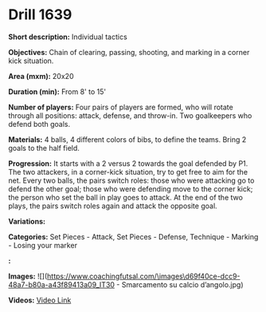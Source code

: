 # Drill 1639

**Short description:**
Individual tactics

**Objectives:**
Chain of clearing, passing, shooting, and marking in a corner kick situation.

**Area (mxm):**
20x20

**Duration (min):**
From 8' to 15'

**Number of players:**
Four pairs of players are formed, who will rotate through all positions: attack, defense, and throw-in. Two goalkeepers who defend both goals.

**Materials:**
4 balls, 4 different colors of bibs, to define the teams. Bring 2 goals to the half field.

**Progression:**
It starts with a 2 versus 2 towards the goal defended by P1. The two attackers, in a corner-kick situation, try to get free to aim for the net. Every two balls, the pairs switch roles: those who were attacking go to defend the other goal; those who were defending move to the corner kick; the person who set the ball in play goes to attack. At the end of the two plays, the pairs switch roles again and attack the opposite goal.

**Variations:**


**Categories:**
Set Pieces - Attack, Set Pieces - Defense, Technique - Marking - Losing your marker

**:**


**Images:**
![](https://www.coachingfutsal.com/\images\d69f40ce-dcc9-48a7-b80a-a43f89413a09_IT30 - Smarcamento su calcio d’angolo.jpg)

**Videos:**
[Video Link](https://www.youtube.com/embed/CGF0Ezaq3Dk)


